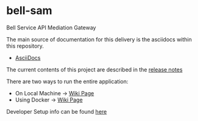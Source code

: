 # bell-sam
Bell Service API Mediation Gateway

The main source of documentation for this delivery is the asciidocs within this repository.
* [AsciiDocs](asciidocs/index.adoc)

The current contents of this project are described in the [release notes](asciidocs/index.adoc#release-notes)

There are two ways to run the entire application:

* On Local Machine -> [Wiki Page](https://github.com/Vennetics/bell-sam/wiki/Developer-Environment#local-machine)
* Using Docker -> [Wiki Page](https://github.com/Vennetics/bell-sam/wiki/Developer-Environment#using-docker)

Developer Setup info can be found [here](https://github.com/Vennetics/bell-sam/wiki/Developer-Environment#developer-environment)

